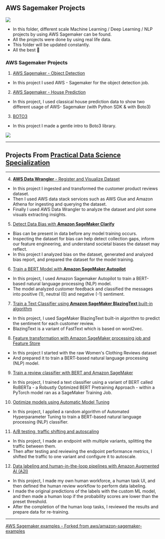 ## **AWS Sagemaker Projects**

![](https://miro.medium.com/max/600/0*O3gm8pKaPqgKb-oM.png)


- In this folder, different scale Machine Learning / Deep Learning / NLP projects by using AWS Sagemaker can be found.
- All the projects were done by using real life data.
- This folder will be updated constantly.
- All the best 🤘

### AWS Sagemaker Projects

1. [AWS Sagemaker - Object Detection](https://github.com/kb1907/AWS_Sagemaker/blob/main/AWS_Sagemaker_Object_Detection/Sagemaker%20Object%20Detection%20-%20Learner%20Notebook.ipynb)



- In this project I used AWS - Sagemaker for the object detection job. 

2. [AWS Sagemaker - House Prediction](https://github.com/kb1907/AWS_Sagemaker/blob/main/AWS_Sagemaker_House_Prediction/AWSSagemaker_House_Prediction.ipynb)

- In this project, I used classical house prediction data to show two different usage of AWS- Sagemaker (with Python SDK & with Boto3)

3. [BOTO3](https://github.com/kb1907/AWS_Sagemaker/blob/main/AWS_boto3/boto3_read_S3.ipynb)

- In this project I made a gentle intro to Boto3 library.

![](https://cdn-images-1.medium.com/fit/t/700/400/1*DwPGGD3TmeBpxklRGsdfMA.png)

---------------------------------------
## Projects From [Practical Data Science Specialization](https://github.com/kb1907/Practical-Data-Science-Specialization/blob/main/README.md)
------------------------------------------

4. [**AWS Data Wrangler** - Register and Visualize Dataset](https://github.com/kb1907/Practical-Data-Science-Specialization/blob/main/Analyze%20Datasets%20AutoML/Week1/C1_W1_Assignment_Learner.ipynb)


- In this project I ingested and transformed the customer product reviews dataset. 
- Then I used AWS data stack services such as AWS Glue and Amazon Athena for ingesting and querying the dataset. 
- Finally I used AWS Data Wrangler to analyze the dataset and plot some visuals extracting insights.

5. [Detect Data Bias with **Amazon SageMaker Clarify**](https://github.com/kb1907/Practical-Data-Science-Specialization/blob/main/Analyze%20Datasets%20AutoML/Week2/C1_W2_Assignment_Detect_data_bias_with_Amazon_SageMaker_Clarify.ipynb)

- Bias can be present in data before any model training occurs. 
- Inspecting the dataset for bias can help detect collection gaps, inform our feature engineering, and understand societal biases the dataset may reflect. 
- In this project I analyzed bias on the dataset, generated and analyzed bias report, and prepared the dataset for the model training.

6. [Train a BERT Model with **Amazon SageMaker Autopilot**](https://github.com/kb1907/Practical-Data-Science-Specialization/blob/main/Analyze%20Datasets%20AutoML/Week3/C1_W3_Assignment.ipynb)

- In this project, I used Amazon Sagemaker Autopilot to train a BERT-based natural language processing (NLP) model. 
- The model analyzed customer feedback and classified the messages into positive (1), neutral (0) and negative (-1) sentiment.


7. [Train a Text Classifier using **Amazon SageMaker BlazingText** built-in algorithm](https://github.com/kb1907/Practical-Data-Science-Specialization/blob/main/Analyze%20Datasets%20AutoML/Week4/C1_W4_Assignment.ipynb)

- In this project, I used SageMaker BlazingText built-in algorithm to predict the sentiment for each customer review. 
- BlazingText is a variant of FastText which is based on word2vec. 

8. [Feature transformation with Amazon SageMaker processing job and Feature Store](https://github.com/kb1907/Practical-Data-Science-Specialization/blob/main/Build%20Train%20and%20Deploy%20ML%20Pipelines%20using%20BERT/Week1/C2_W1_Assignment.ipynb)

- In this project I started with the raw Women's Clothing Reviews dataset 
- And prepared it to train a BERT-based natural language processing (NLP) model. 


9. [Train a review classifier with BERT and Amazon SageMaker](https://github.com/kb1907/Practical-Data-Science-Specialization/blob/main/Build%20Train%20and%20Deploy%20ML%20Pipelines%20using%20BERT/Week2/C2_W2_Assignment.ipynb)

- In this project, I trained a text classifier using a variant of BERT called RoBERTa - a Robustly Optimized BERT Pretraining Approach - within a PyTorch model ran as a SageMaker Training Job.

10. [Optimize models using Automatic Model Tuning](https://github.com/kb1907/Practical-Data-Science-Specialization/blob/main/Optimize%20ML%20Models%20and%20Deploy%20Human-in-the-Loop%20Pipelines/Week1/C3_W1_Assignment.ipynb)

-  In this project, I applied a random algorithm of Automated Hyperparameter Tuning to train a BERT-based natural language processing (NLP) classifier. 

11. [A/B testing, traffic shifting and autoscaling](https://github.com/kb1907/Practical-Data-Science-Specialization/blob/main/Optimize%20ML%20Models%20and%20Deploy%20Human-in-the-Loop%20Pipelines/Week2/C3_W2_Assignment.ipynb)

- In this project, I made an endpoint with multiple variants, splitting the traffic between them. 
- Then after testing and reviewing the endpoint performance metrics, I shifted the traffic to one variant and configure it to autoscale.

12. [Data labeling and human-in-the-loop pipelines with Amazon Augmented AI (A2I)](https://github.com/kb1907/Practical-Data-Science-Specialization/blob/main/Optimize%20ML%20Models%20and%20Deploy%20Human-in-the-Loop%20Pipelines/Week3/C3_W3_Assignment.ipynb)

- In this project, I made my own human workforce, a human task UI, and then defined the human review workflow to perform data labeling. 
- I made the original predictions of the labels with the custom ML model, and then made a human loop if the probability scores are lower than the preset threshold. 
- After the completion of the human loop tasks, I reviewed the results and prepare data for re-training.



-------------------------------------------------

[AWS Sagemaker examples - Forked from aws/amazon-sagemaker-examples](https://github.com/kb1907/amazon-sagemaker-examples) 
